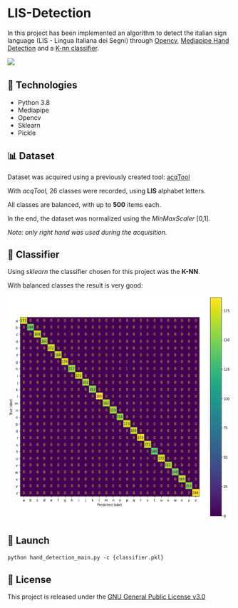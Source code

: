 # LIS-Detection
In this project has been implemented an algorithm to detect the italian sign language (LIS - Lingua Italiana dei Segni) through [Opencv](https://opencv.org/), [Mediapipe Hand Detection](https://developers.google.com/mediapipe/solutions/vision/hand_landmarker) and a [K-nn classifier](https://scikit-learn.org/stable/modules/generated/sklearn.neighbors.KNeighborsClassifier.html).

<img src="readmeFiles/lis_example.gif" />

## :hammer: Technologies

- Python 3.8
- Mediapipe
- Opencv
- Sklearn
- Pickle

## :bar_chart: Dataset

Dataset was acquired using a previously created tool: [acqTool](https://github.com/xandrew94x/acqTool)

With _acqTool_, 26 classes were recorded, using **LIS** alphabet letters. 

All classes are balanced, with up to **500** items each.

In the end, the dataset was normalized using the _MinMaxScaler_ [0,1].

_Note: only right hand was used during the acquisition._

## :children_crossing: Classifier

Using _sklearn_ the classifier chosen for this project was the **K-NN**.

With balanced classes the result is very good: 

![confusion_matrix_knn](readmeFiles/confusion_matrix_knn.png)

## :rocket: Launch

```
python hand_detection_main.py -c {classifier.pkl}
```

## :page_facing_up: License

This project is released under the [GNU General Public License v3.0](LICENSE)

